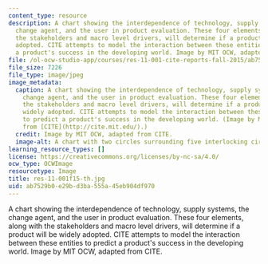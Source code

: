 ```yaml
---
content_type: resource
description: A chart showing the interdependence of technology, supply systems, the
  change agent, and the user in product evaluation. These four elements, along with
  the stakeholders and macro level drivers, will determine if a product will be widely
  adopted. CITE attempts to model the interaction between these entities to predict
  a product's success in the developing world. Image by MIT OCW, adapted from CITE.
file: /ol-ocw-studio-app/courses/res-11-001-cite-reports-fall-2015/ab7529b0e29bd3ba555a45eb904df970_res-11-001f15-th.jpg
file_size: 7226
file_type: image/jpeg
image_metadata:
  caption: A chart showing the interdependence of technology, supply systems, the
    change agent, and the user in product evaluation. These four elements, along with
    the stakeholders and macro level drivers, will determine if a product will be
    widely adopted. CITE attempts to model the interaction between these entities
    to predict a product's success in the developing world. (Image by MIT OCW, adapted
    from [CITE](http://cite.mit.edu/).)
  credit: Image by MIT OCW, adapted from CITE.
  image-alt: A chart with two circles surrounding five interlocking circles.
learning_resource_types: []
license: https://creativecommons.org/licenses/by-nc-sa/4.0/
ocw_type: OCWImage
resourcetype: Image
title: res-11-001f15-th.jpg
uid: ab7529b0-e29b-d3ba-555a-45eb904df970
---
```

A chart showing the interdependence of technology, supply systems, the change agent, and the user in product evaluation. These four elements, along with the stakeholders and macro level drivers, will determine if a product will be widely adopted. CITE attempts to model the interaction between these entities to predict a product's success in the developing world. Image by MIT OCW, adapted from CITE.